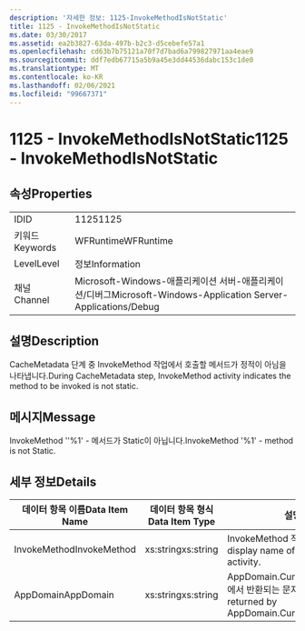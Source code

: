 ```yaml
---
description: '자세한 정보: 1125-InvokeMethodIsNotStatic'
title: 1125 - InvokeMethodIsNotStatic
ms.date: 03/30/2017
ms.assetid: ea2b3827-63da-497b-b2c3-d5cebefe57a1
ms.openlocfilehash: cd63b7b75121a70f7d7bad6a799827971aa4eae9
ms.sourcegitcommit: ddf7edb67715a5b9a45e3dd44536dabc153c1de0
ms.translationtype: MT
ms.contentlocale: ko-KR
ms.lasthandoff: 02/06/2021
ms.locfileid: "99667371"
---
```

# <a name="1125---invokemethodisnotstatic"></a><span data-ttu-id="deae2-103">1125 - InvokeMethodIsNotStatic</span><span class="sxs-lookup"><span data-stu-id="deae2-103">1125 - InvokeMethodIsNotStatic</span></span>

## <a name="properties"></a><span data-ttu-id="deae2-104">속성</span><span class="sxs-lookup"><span data-stu-id="deae2-104">Properties</span></span>  
  
|||  
|-|-|  
|<span data-ttu-id="deae2-105">ID</span><span class="sxs-lookup"><span data-stu-id="deae2-105">ID</span></span>|<span data-ttu-id="deae2-106">1125</span><span class="sxs-lookup"><span data-stu-id="deae2-106">1125</span></span>|  
|<span data-ttu-id="deae2-107">키워드</span><span class="sxs-lookup"><span data-stu-id="deae2-107">Keywords</span></span>|<span data-ttu-id="deae2-108">WFRuntime</span><span class="sxs-lookup"><span data-stu-id="deae2-108">WFRuntime</span></span>|  
|<span data-ttu-id="deae2-109">Level</span><span class="sxs-lookup"><span data-stu-id="deae2-109">Level</span></span>|<span data-ttu-id="deae2-110">정보</span><span class="sxs-lookup"><span data-stu-id="deae2-110">Information</span></span>|  
|<span data-ttu-id="deae2-111">채널</span><span class="sxs-lookup"><span data-stu-id="deae2-111">Channel</span></span>|<span data-ttu-id="deae2-112">Microsoft-Windows-애플리케이션 서버-애플리케이션/디버그</span><span class="sxs-lookup"><span data-stu-id="deae2-112">Microsoft-Windows-Application Server-Applications/Debug</span></span>|  
  
## <a name="description"></a><span data-ttu-id="deae2-113">설명</span><span class="sxs-lookup"><span data-stu-id="deae2-113">Description</span></span>  

 <span data-ttu-id="deae2-114">CacheMetadata 단계 중 InvokeMethod 작업에서 호출할 메서드가 정적이 아님을 나타냅니다.</span><span class="sxs-lookup"><span data-stu-id="deae2-114">During CacheMetadata step, InvokeMethod activity indicates the method to be invoked is not static.</span></span>  
  
## <a name="message"></a><span data-ttu-id="deae2-115">메시지</span><span class="sxs-lookup"><span data-stu-id="deae2-115">Message</span></span>  

 <span data-ttu-id="deae2-116">InvokeMethod ''%1' - 메서드가 Static이 아닙니다.</span><span class="sxs-lookup"><span data-stu-id="deae2-116">InvokeMethod '%1' - method is not Static.</span></span>  
  
## <a name="details"></a><span data-ttu-id="deae2-117">세부 정보</span><span class="sxs-lookup"><span data-stu-id="deae2-117">Details</span></span>  
  
|<span data-ttu-id="deae2-118">데이터 항목 이름</span><span class="sxs-lookup"><span data-stu-id="deae2-118">Data Item Name</span></span>|<span data-ttu-id="deae2-119">데이터 항목 형식</span><span class="sxs-lookup"><span data-stu-id="deae2-119">Data Item Type</span></span>|<span data-ttu-id="deae2-120">설명</span><span class="sxs-lookup"><span data-stu-id="deae2-120">Description</span></span>|  
|--------------------|--------------------|-----------------|  
|<span data-ttu-id="deae2-121">InvokeMethod</span><span class="sxs-lookup"><span data-stu-id="deae2-121">InvokeMethod</span></span>|<span data-ttu-id="deae2-122">xs:string</span><span class="sxs-lookup"><span data-stu-id="deae2-122">xs:string</span></span>|<span data-ttu-id="deae2-123">InvokeMethod 작업의 표시 이름입니다.</span><span class="sxs-lookup"><span data-stu-id="deae2-123">The display name of the InvokeMethod activity.</span></span>|  
|<span data-ttu-id="deae2-124">AppDomain</span><span class="sxs-lookup"><span data-stu-id="deae2-124">AppDomain</span></span>|<span data-ttu-id="deae2-125">xs:string</span><span class="sxs-lookup"><span data-stu-id="deae2-125">xs:string</span></span>|<span data-ttu-id="deae2-126">AppDomain.CurrentDomain.FriendlyName에서 반환되는 문자열입니다.</span><span class="sxs-lookup"><span data-stu-id="deae2-126">The string returned by AppDomain.CurrentDomain.FriendlyName.</span></span>|
